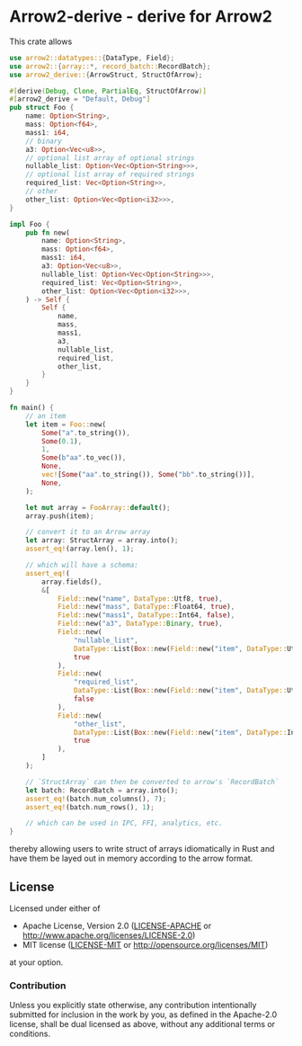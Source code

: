 # Arrow2-derive - derive for Arrow2

This crate allows

```rust
use arrow2::datatypes::{DataType, Field};
use arrow2::{array::*, record_batch::RecordBatch};
use arrow2_derive::{ArrowStruct, StructOfArrow};

#[derive(Debug, Clone, PartialEq, StructOfArrow)]
#[arrow2_derive = "Default, Debug"]
pub struct Foo {
    name: Option<String>,
    mass: Option<f64>,
    mass1: i64,
    // binary
    a3: Option<Vec<u8>>,
    // optional list array of optional strings
    nullable_list: Option<Vec<Option<String>>>,
    // optional list array of required strings
    required_list: Vec<Option<String>>,
    // other
    other_list: Option<Vec<Option<i32>>>,
}

impl Foo {
    pub fn new(
        name: Option<String>,
        mass: Option<f64>,
        mass1: i64,
        a3: Option<Vec<u8>>,
        nullable_list: Option<Vec<Option<String>>>,
        required_list: Vec<Option<String>>,
        other_list: Option<Vec<Option<i32>>>,
    ) -> Self {
        Self {
            name,
            mass,
            mass1,
            a3,
            nullable_list,
            required_list,
            other_list,
        }
    }
}

fn main() {
    // an item
    let item = Foo::new(
        Some("a".to_string()),
        Some(0.1),
        1,
        Some(b"aa".to_vec()),
        None,
        vec![Some("aa".to_string()), Some("bb".to_string())],
        None,
    );

    let mut array = FooArray::default();
    array.push(item);

    // convert it to an Arrow array
    let array: StructArray = array.into();
    assert_eq!(array.len(), 1);

    // which will have a schema:
    assert_eq!(
        array.fields(),
        &[
            Field::new("name", DataType::Utf8, true),
            Field::new("mass", DataType::Float64, true),
            Field::new("mass1", DataType::Int64, false),
            Field::new("a3", DataType::Binary, true),
            Field::new(
                "nullable_list",
                DataType::List(Box::new(Field::new("item", DataType::Utf8, true))),
                true
            ),
            Field::new(
                "required_list",
                DataType::List(Box::new(Field::new("item", DataType::Utf8, true))),
                false
            ),
            Field::new(
                "other_list",
                DataType::List(Box::new(Field::new("item", DataType::Int32, true))),
                true
            ),
        ]
    );

    // `StructArray` can then be converted to arrow's `RecordBatch`
    let batch: RecordBatch = array.into();
    assert_eq!(batch.num_columns(), 7);
    assert_eq!(batch.num_rows(), 1);

    // which can be used in IPC, FFI, analytics, etc.
}
```

thereby allowing users to write struct of arrays idiomatically in Rust and
have them be layed out in memory according to the arrow format.

## License

Licensed under either of

 * Apache License, Version 2.0 ([LICENSE-APACHE](LICENSE-APACHE) or http://www.apache.org/licenses/LICENSE-2.0)
 * MIT license ([LICENSE-MIT](LICENSE-MIT) or http://opensource.org/licenses/MIT)

at your option.

### Contribution

Unless you explicitly state otherwise, any contribution intentionally submitted for inclusion in the work by you, as defined in the Apache-2.0 license, shall be dual licensed as above, without any additional terms or conditions.
